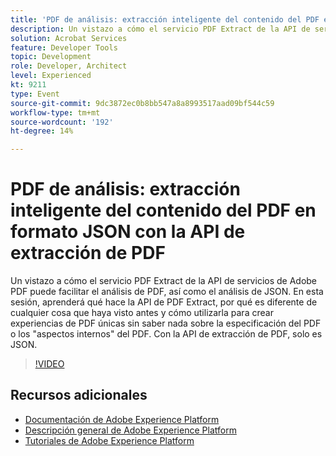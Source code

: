 ```yaml
---
title: 'PDF de análisis: extracción inteligente del contenido del PDF en formato JSON con la API de extracción de PDF'
description: Un vistazo a cómo el servicio PDF Extract de la API de servicios de Adobe PDF puede facilitar el análisis de PDF, así como el análisis de JSON. En esta sesión, aprenderá qué hace la API de PDF Extract, por qué es diferente de cualquier cosa que haya visto antes y cómo utilizarla para crear experiencias de PDF únicas sin saber nada sobre la especificación del PDF o los "aspectos internos" del PDF. Con la API de extracción de PDF, solo es JSON.
solution: Acrobat Services
feature: Developer Tools
topic: Development
role: Developer, Architect
level: Experienced
kt: 9211
type: Event
source-git-commit: 9dc3872ec0b8bb547a8a8993517aad09bf544c59
workflow-type: tm+mt
source-wordcount: '192'
ht-degree: 14%

---
```


# PDF de análisis: extracción inteligente del contenido del PDF en formato JSON con la API de extracción de PDF

Un vistazo a cómo el servicio PDF Extract de la API de servicios de Adobe PDF puede facilitar el análisis de PDF, así como el análisis de JSON. En esta sesión, aprenderá qué hace la API de PDF Extract, por qué es diferente de cualquier cosa que haya visto antes y cómo utilizarla para crear experiencias de PDF únicas sin saber nada sobre la especificación del PDF o los &quot;aspectos internos&quot; del PDF. Con la API de extracción de PDF, solo es JSON.

>[!VIDEO](https://video.tv.adobe.com/v/338096/?quality=12&learn=on&hidetitle=true)

## Recursos adicionales

- [Documentación de Adobe Experience Platform](https://experienceleague.adobe.com/docs/experience-platform.html)
- [Descripción general de Adobe Experience Platform](https://experienceleague.adobe.com/docs/experience-platform/landing/home.html?lang=es)
- [Tutoriales de Adobe Experience Platform](https://experienceleague.adobe.com/docs/platform-learn/tutorials/overview.html?lang=es)
